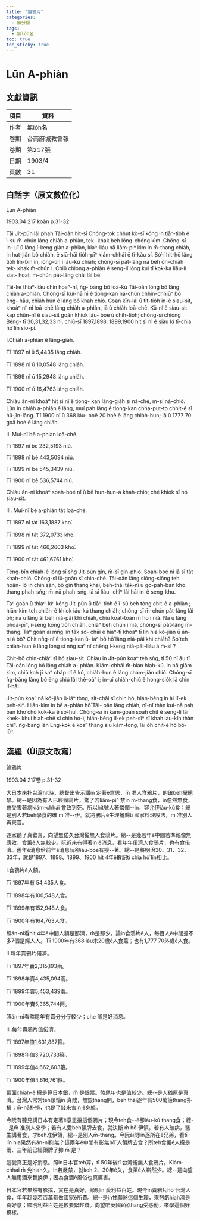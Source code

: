 ```yaml
---
title: "論鴉片"
categories:
  - 無分類
tags:
  - 無lo̍h名
toc: true
toc_sticky: true
---
```


# Lūn A-phiàn

## 文獻資訊

| 項目 | 資料 |
|---|---|
| 作者 | 無lo̍h名 |
| 卷期 | 台南府城教會報 |
| 卷期 | 第217張 |
| 日期 | 1903/4 |
| 頁數 | 31 |

## 白話字（原文數位化）

Lūn A-phiàn

1903.04 217 koàn p.31-32

Tāi Ji̍t-pún lâi phah Tâi-oân hit-sî Chóng-tok chhut kò-sī kóng in tiāⁿ-tio̍h ê ì-sù m̄-chún lâng chia̍h a-phiàn, tek- khak beh lóng-chóng kìm. Chóng-sī in- uī ū lâng í-keng giàn a-phiàn, kiaⁿ-liáu nā liâm-piⁿ kìm in m̄-thang chia̍h, in hut-jiân bô chia̍h, ē siū-hāi tio̍h-pīⁿ kiám-chhái ē tì-kàu sí. Só͘-í hit-hō lâng tio̍h lîn-bín in, iông-ún i iáu-kú chia̍h; chóng-sī pa̍t-lâng nā beh o̍h-chia̍h tek- khak m̄-chún i. Chiū chiong a-phiàn ê seng-lí lóng kui tī kok-ka liāu-lí siat- hoat, m̄-chún pa̍t-lâng chài lâi bē.

Tāi-ke thiaⁿ-liáu chin hoaⁿ-hí, ǹg- bāng bô loā-kú Tâi-oân lóng bô lâng chia̍h a-phiàn. Chóng-sī kuí-nā nî ê tiong-kan ná-chún chhin-chhiūⁿ bô èng- hāu, chia̍h hun ê lâng bô khah chió. Goán kīn-lâi ū tit-tio̍h in-ê siau-sit, khoàⁿ nî-nî loā-chē lâng chia̍h a-phiàn, iā ū chia̍h loā-chē. Kū-nî ê siau-sit kap chûn-nî ê siau-sit goán khiok iáu- boē ū chih-tio̍h; chóng-sī chiong Bêng- tī 30,31,32,33 nî, chiū-sī 1897,1898, 1899,1900 hit sì nî ê siàu kì tī-chia hō͘ lín sio-pí.

I.Chia̍h a-phiàn ê lâng-gia̍h.

Tī 1897 nî ū 5,4435 lâng chia̍h.

Tī 1898 nî ū 10,0548 lâng chia̍h.

Tī 1899 nî ū 15,2948 lâng chia̍h.

Tī 1900 nî ū 16,4763 lâng chia̍h.

Chiàu án-ni khoàⁿ hit sì nî ê tiong- kan lâng-gia̍h sī ná-chē, m̄-sī ná-chió. Lūn in chia̍h a-phiàn ê lâng, muí pah lâng ê tiong-kan chha-put-to chhit-ê sī hū-jîn-lâng. Tī 1900 nî ū 368 iáu- boē 20 hoè ê lâng chia̍h-hun; iā ū 1777 70 goā hoè ê lâng chia̍h.

II. Muí-nî bē a-phiàn loā-chē.

Tī 1897 nî bē 232,5193 niú.

Tī 1898 nî bē 443,5094 niú.

Tī 1899 nî bē 545,3439 niú.

Tī 1900 nî bē 536,5744 niú.

Chiàu án-ni khoàⁿ soah-boé nî ū bē hun-hun-á khah-chió; ché khiok sī hó siau-sit.

III. Muí-nî bē a-phiàn ta̍t loā-chē.

Tī 1897 nî ta̍t 163,1887 kho͘.

Tī 1898 nî ta̍t 372,0733 kho͘.

Tī 1899 nî ta̍t 466,2603 kho͘.

Tī 1900 nî ta̍t 461,6761 kho͘.

Téng-bīn chiah-ê lóng sī sǹg Ji̍t-pún gîn, m̄-sī gîn-phiò. Soah-boé nî iā sī ta̍t khah-chió. Chóng-sī iû-goân sī chin-chē. Tâi-oân lâng siông-siông teh hoân- ló in chin sàn, bô gîn thang khai, beh-thài ta̍k-nî ū gō͘-pah-bān kho͘ thang phah-sńg; m̄-nā phah-sńg, iā sī liáu- chîⁿ lâi hāi in-ê seng-khu.

Taⁿ goán ū thiaⁿ-kìⁿ kóng Ji̍t-pún ū tiāⁿ-tio̍h ê ì-sù beh tòng chit-ê a-phiàn ; hiān-kim teh chia̍h-ê khiok iáu-kú thang chia̍h; chóng-sī m̄-chún pa̍t-lâng lâi o̍h; nā ū lâng ài beh niá-pâi khì chia̍h, chiū koat-toàn m̄ hō͘ i niá. Nā ū lâng phoà-pīⁿ, i-seng kóng tio̍h chia̍h, chiàⁿ beh chún i niá, chóng-sī pa̍t-lâng m̄-thang. Taⁿ goán ài mn̄g lín ta̍k só͘- chāi ê hiaⁿ-tī khoàⁿ tī lín hia kó-jiân ū án-ni á bô? Chit nn̄g-nî ê tiong-kan ū- iáⁿ bô hō͘ lâng niá-pâi khì chia̍h? Só͘ teh chia̍h-hun ê lâng lóng sī nn̄g saⁿ nî chêng í-keng niá-pâi-liáu á m̄-sī ?

Chit-hō chin-chiàⁿ sī hó siau-sit. Chiàu in Ji̍t-pún koaⁿ teh sǹg, tī 50 nî āu tī Tâi-oân lóng bô lâng chia̍h a- phiàn. Kiám-chhái m̄-bián hiah-kú. In nā giâm kìm, chiū koh jī saⁿ cha̍p nî ê kú, chia̍h-hun ê lâng chám-jiân chió. Chóng-sī ǹg-bāng lâng bô ēng chiú lâi thè-oāⁿ i; in-uī chia̍h-chiú ê hong-sio̍k iā chin lī-hāi.

Ji̍t-pún koaⁿ nā kó-jiân ū-iáⁿ tòng, si̍t-chāi sī chin hó, hián-bêng in ài lī-ek peh-sìⁿ. Hiān-kim in bē a-phiàn hō͘ Tâi- oân lâng chia̍h, nî-nî thàn kuí-nā pah bān kho͘ chò kok-ka ê só͘-huì. Chóng-sī in kam-goān soah chit ê seng-lí lâi khek- khui hiah-chē sī chin hó-ì; hián-bêng lī-ek peh-sìⁿ sī khah iàu-kín thàn chîⁿ. ǹg-bāng lán Eng-kok ê koaⁿ thang siū kám-tōng, lâi o̍h chit-ê hó bô͘-iūⁿ.

## 漢羅（Ùi原文改寫）

論鴉片

1903.04 217卷 p.31-32

大日本來扑台灣hit時，總督出告示講in 定著ê意思，m̄ 准人食鴉片，的確beh攏總禁。總--是因為有人已經癮鴉片，驚了若liâm-piⁿ 禁in m̄-thang食，in忽然無食，會受害著病kiám-chhái 會致到死。所以hit號人著憐憫--in，容允伊iáu-kú食；總是別人若beh學食的確 m̄ 准--伊。就將鴉片ê生理攏歸tī 國家料理設法，m̄ 准別人再來賣。

逐家聽了真歡喜，向望無偌久台灣攏無人食鴉片。總--是幾若年ê中間若準親像無應效，食薰ê人無較少。阮近來有得著in ê消息，看年年偌濟人食鴉片，也有食偌濟。舊年ê消息佮前年ê消息阮卻iáu-boē有接--著。總--是將明治30、31、32、33年，就是1897、1898、1899、1900 hit 4年ê數記tī chia hō͘ lín相比。

I.食鴉片ê人額。

Tī 1897年有 54,435人食。

Tī 1898年有100,548人食。

Tī 1899年有152,948人食。

Tī 1900年有164,763人食。

照án-ni看hit 4年ê中間人額是那濟，m̄是那少。論in食鴉片ê人，每百人ê中間差不多7個是婦人人。Tī 1900年有368 iáu未20歲ê人食薰；也有1,777 70外歲ê人食。

II.每年賣鴉片偌濟。

Tī 1897年賣2,315,193兩。

Tī 1898年賣4,435,094兩。

Tī 1899年賣5,453,439兩。

Tī 1900年賣5,365,744兩。

照án-ni看煞尾年有賣分分仔較少；che 卻是好消息。

III.每年賣鴉片值偌濟。

Tī 1897年值1,631,887箍。

Tī 1898年值3,720,733箍。

Tī 1899年值4,662,603箍。

Tī 1900年值4,616,761箍。

頂面chiah-ê 攏是算日本銀，m̄ 是銀票。煞尾年也是值較少。總--是人猶原是真濟。台灣人常常teh煩惱in 真散，無銀thang開，beh thài逐年有500萬箍thang扑損；m̄-nā扑損，也是了錢來害in ê身軀。

今阮有聽見講日本有定著ê意思擋這個鴉片；現今teh食--ê卻iáu-kú thang食；總--是m̄ 准別人來學；若有人愛beh領牌去食，就決斷 m̄ hō͘ 伊領。若有人破病，醫生講著食，才beh准伊領，總--是別人m̄-thang。今阮ài問lín逐所在ê兄弟，看tī lín hia果然有án-ni抑無？這兩年ê中間有影無hō͘ 人領牌去食？所teh食薰ê人攏是兩、三年前已經領牌了抑 m̄ 是？

這號真正是好消息。照in日本官teh算，tī 50年後tī 台灣攏無人食鴉片。Kiám-chhái m̄ 免hiah久。In若嚴禁，就koh 2、30年ê久，食薰ê人嶄然少。總--是向望人無用酒來替換伊；因為食酒ê風俗也真厲害。

日本官若果然有影擋，實在是真好，顯明in 愛利益百姓。現今in賣鴉片hō͘ 台灣人食，年年趁幾若百萬箍做國家ê所費。總--是in甘願煞這個生理，來剋虧hiah濟是真好意；顯明利益百姓是較要緊趁錢。向望咱英國ê官thang受感動，來學這個好模樣。
